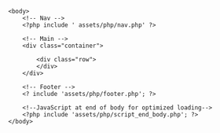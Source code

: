 <?php
	session_start();

?>

<!DOCTYPE html>

<html>
	<head>
	    <?php include 'assets/php/head.php'; ?>
	</head>

	<body>
		<!-- Nav -->
		<?php include ' assets/php/nav.php' ?>

		<!-- Main -->
		<div class="container">

			<div class="row">
			</div>
		</div>
		
		<!-- Footer -->
		<? include 'assets/php/footer.php'; ?>

		<!--JavaScript at end of body for optimized loading-->
		<?php include 'assets/php/script_end_body.php'; ?>
	</body>
</html>
        